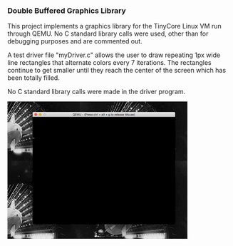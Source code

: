 ### Double Buffered Graphics Library

This project implements a graphics library for the TinyCore Linux VM run through
QEMU. No C standard library calls were used, other than for debugging purposes and
are commented out.


A test driver file "myDriver.c" allows the user to draw repeating 1px wide line rectangles
that alternate colors every 7 iterations. The rectangles continue to get smaller
until they reach the center of the screen which has been totally filled.

No C standard library calls were made in the driver program.

![Output Preview](/output.gif)
